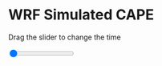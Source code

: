 <h1>WRF Simulated CAPE</h1>
<p>Drag the slider to change the time</p>

<div class="slidecontainer">
<input oninput='setImage(this)' class="slider" type="range" min="0" max="5" value="0" step="1" />
<img id='img'/>
</div>

<script>
var img = document.getElementById('img');
var img_array = ['/assets/images/wrf/cp_wrfout_d01_2020-04-12_12:00:00.png',
'/assets/images/wrf/cp_wrfout_d01_2020-04-12_13:00:00.png',
'/assets/images/wrf/cp_wrfout_d01_2020-04-12_14:00:00.png',
'/assets/images/wrf/cp_wrfout_d01_2020-04-12_15:00:00.png',
'/assets/images/wrf/cp_wrfout_d01_2020-04-12_16:00:00.png',];
function setImage(obj)
{
        var value = obj.value;
        img.src = img_array[value];

}
</script>

